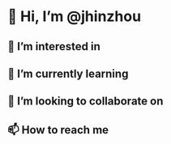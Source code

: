 # 👋 Hi, I’m @jhinzhou

## 👀 I’m interested in

## 🌱 I’m currently learning

## 💞️ I’m looking to collaborate on

## 📫 How to reach me
